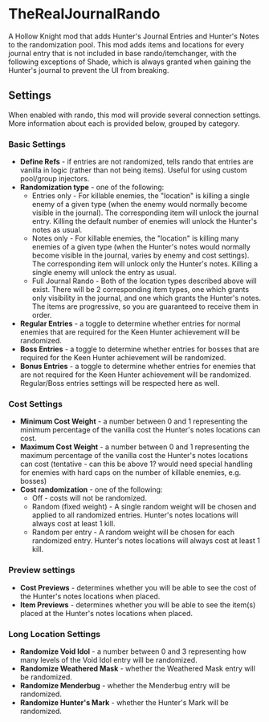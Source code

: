 ﻿# TheRealJournalRando

A Hollow Knight mod that adds Hunter's Journal Entries and Hunter's Notes to the randomization pool.
This mod adds items and locations for every journal entry that is not included in base rando/itemchanger,
with the following exceptions of Shade, which is always granted when gaining the Hunter's journal to prevent
the UI from breaking.

## Settings

When enabled with rando, this mod will provide several connection settings. More information about each
is provided below, grouped by category.

### Basic Settings

* **Define Refs** - if entries are not randomized, tells rando that entries are vanilla in logic (rather
  than not being items). Useful for using custom pool/group injectors.
* **Randomization type** - one of the following:
  * Entries only - For killable enemies, the "location" is killing a single enemy of a given type
    (when the enemy would normally become visible in the journal). The corresponding item will unlock the
    journal entry. Killing the default number of enemies will unlock the Hunter's notes as usual.
  * Notes only - For killable enemies, the "location" is killing many enemies of a given type (when the
    Hunter's notes would normally become visible in the journal, varies by enemy and cost settings). The
    corresponding item will unlock only the Hunter's notes. Killing a single enemy will unlock the entry
    as usual.
  * Full Journal Rando - Both of the location types described above will exist. There will be 2 corresponding
    item types, one which grants only visibility in the journal, and one which grants the Hunter's notes.
    The items are progressive, so you are guaranteed to receive them in order.
* **Regular Entries** - a toggle to determine whether entries for normal enemies that are required for
  the Keen Hunter achievement will be randomized.
* **Boss Entries** - a toggle to determine whether entries for bosses that are required for the Keen Hunter
  achievement will be randomized.
* **Bonus Entries** - a toggle to determine whether entries for enemies that are not required for the
  Keen Hunter achievement will be randomized. Regular/Boss entries settings will be respected here as well.

### Cost Settings

* **Minimum Cost Weight** - a number between 0 and 1 representing the minimum percentage of the vanilla cost
  the Hunter's notes locations can cost.
* **Maximum Cost Weight** - a number between 0 and 1 representing the maximum percentage of the vanilla cost
  the Hunter's notes locations can cost (tentative - can this be above 1? would need special handling
  for enemies with hard caps on the number of killable enemies, e.g. bosses)
* **Cost randomization** - one of the following:
  * Off - costs will not be randomized.
  * Random (fixed weight) - A single random weight will be chosen and applied to all randomized entries. 
    Hunter's notes locations will always cost at least 1 kill.
  * Random per entry - A random weight will be chosen for each randomized entry. Hunter's notes locations
    will always cost at least 1 kill.

### Preview settings

* **Cost Previews** - determines whether you will be able to see the cost of the Hunter's notes locations
  when placed.
* **Item Previews** - determines whether you will be able to see the item(s) placed at the Hunter's notes
  locations when placed.

### Long Location Settings

* **Randomize Void Idol** - a number between 0 and 3 representing how many levels of the Void Idol entry will
  be randomized.
* **Randomize Weathered Mask** - whether the Weathered Mask entry will be randomized.
* **Randomize Menderbug** - whether the Menderbug entry will be randomized.
* **Randomize Hunter's Mark** - whether the Hunter's Mark will be randomized.
